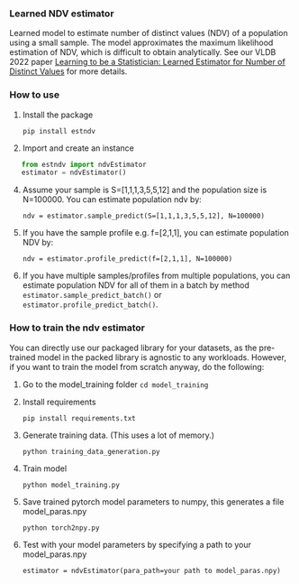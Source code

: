 ### Learned NDV estimator
Learned model to estimate number of distinct values (NDV) of a population using a small sample. The model approximates the maximum likelihood estimation of NDV, which is difficult to obtain analytically.
See our VLDB 2022 paper [Learning to be a Statistician: Learned Estimator for Number of Distinct Values](https://vldb.org/pvldb/vol15/p272-wu.pdf) for more details.

### How to use
1. Install the package
   
    `pip install estndv`

2. Import and create an instance

```python
   from estndv import ndvEstimator
   estimator = ndvEstimator()
```

4. Assume your sample is S=[1,1,1,3,5,5,12] and the population size is N=100000. You can estimate population ndv by:

    `ndv = estimator.sample_predict(S=[1,1,1,3,5,5,12], N=100000)`
   
5. If you have the sample profile e.g. f=[2,1,1], you can estimate population NDV by:
   
    `ndv = estimator.profile_predict(f=[2,1,1], N=100000)`

6. If you have multiple samples/profiles from multiple populations, you can estimate population NDV for all of them in a batch by method `estimator.sample_predict_batch()` or `estimator.profile_predict_batch()`.



### How to train the ndv estimator
You can directly use our packaged library for your datasets, as the pre-trained model in the packed library is agnostic to any workloads. However, if you want to train the model from scratch anyway, do the following:
1. Go to the model_training folder
    `cd model_training`

2. Install requirements
   
    `pip install requirements.txt`
   
3. Generate training data. (This uses a lot of memory.)
   
    `python training_data_generation.py`
   
4. Train model
   
    `python model_training.py`
5. Save trained pytorch model parameters to numpy, this generates a file model_paras.npy

    `python torch2npy.py`

6. Test with your model parameters by specifying a path to your model_paras.npy

   `estimator = ndvEstimator(para_path=your path to model_paras.npy)`